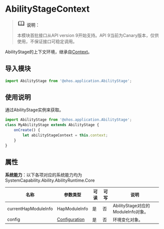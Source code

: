 # AbilityStageContext

> ![icon-note.gif](public_sys-resources/icon-note.gif) **说明：**
>
> 本模块首批接口从API version 9开始支持。API 9当前为Canary版本，仅供使用，不保证接口可稳定调用。


AbilityStage的上下文环境，继承自[Context](js-apis-application-context.md)。

## 导入模块

```js
import AbilityStage from '@ohos.application.AbilityStage';
```

## 使用说明

通过AbilityStage实例来获取。
  
```js
import AbilityStage from '@ohos.application.AbilityStage';
class MyAbilityStage extends AbilityStage {
    onCreate() {
        let abilityStageContext = this.context;
    }
}
```


## 属性

**系统能力**：以下各项对应的系统能力均为SystemCapability.Ability.AbilityRuntime.Core

| 名称 | 参数类型 | 可读 | 可写 | 说明 | 
| -------- | -------- | -------- | -------- | -------- |
| currentHapModuleInfo | HapModuleInfo | 是 | 否 | AbilityStage对应的ModuleInfo对象。 | 
| config | [Configuration](js-apis-configuration.md) | 是 | 否 | 环境变化对象。 | 
